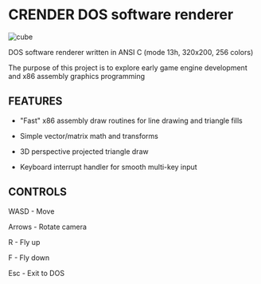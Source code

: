 # CRENDER DOS software renderer

![cube](https://media.giphy.com/media/S57czNBuL5ZxcZmrbN/giphy.gif)

DOS software renderer written in ANSI C (mode 13h, 320x200, 256 colors)

The purpose of this project is to explore early game engine
development and x86 assembly graphics programming

## FEATURES

- "Fast" x86 assembly draw routines for line drawing and triangle fills

- Simple vector/matrix math and transforms

- 3D perspective projected triangle draw

- Keyboard interrupt handler for smooth multi-key input

## CONTROLS

WASD - Move 

Arrows - Rotate camera

R - Fly up

F - Fly down

Esc - Exit to DOS


